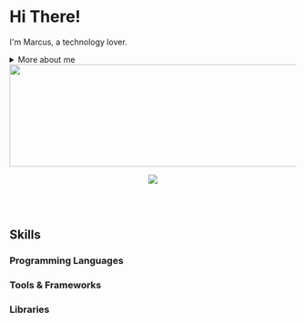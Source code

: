# Hi There! 

<!-- Presentation -->
<p>
  I'm Marcus, a technology lover.
</p>

<!-- Dropdown -->
<details>
  <summary> More about me</summary>

  - 💬 ... (comming soon)

  - 🛠️ ... (comming soon)
    
</details>

<div>
  <img width='800px'height="180cm" src="https://github-readme-stats.vercel.app/api/top-langs/?username=marcustomazelli&layout=compact&langs_count=16&theme=darcula"/>
</div>

<!-- GIF -->
<p align="center">
  <img align="center" src="https://media.discordapp.net/attachments/1048732150121373749/1226033585312763976/cowboy-bebop-cigarette.gif?ex=66234bc1&is=6610d6c1&hm=1259da0d73ee55f0391bb8348df2e27d88dd9c444d8202f3cc0fdb5b6bebfad0&=">
</p>
<br>
<br>



## Skills
### Programming Languages
### Tools & Frameworks
### Libraries
